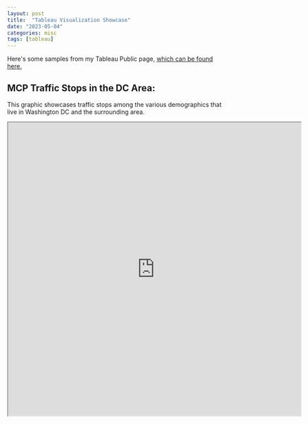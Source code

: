 ```yaml
---
layout: post
title:  "Tableau Visualization Showcase"
date: "2023-05-04"
categories: misc
tags: [tableau]
---
```


Here's some samples from my Tableau Public page, [which can be found here.](https://public.tableau.com/app/profile/bruce.lee6309)


## MCP Traffic Stops in the DC Area: 

This graphic showcases traffic stops among the various demographics that live in Washington DC and the surrounding area. 

<iframe align = "center" width = "680" height = "680" src="https://public.tableau.com/shared/X5B5KD774?:display_count=n&:origin=viz_share_link"/>

...

## World Food Programme Global Commodity Analysis

Global Food Prices data from the World Food Programme. See caption in the graphic for more information. 

<iframe align = "center" width = "680" height = "680" src="https://public.tableau.com/views/WFPGlobalCommodityAnalysis/Map?:language=en-US&:display_count=n&:origin=viz_share_link"/>

...



